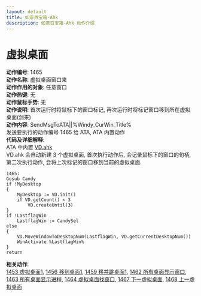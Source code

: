 ```yaml
---
layout: default
title: 如意百宝箱-Ahk
description: 如意百宝箱-Ahk 动作介绍
---
```

<link rel="stylesheet" href="../actions/css/atom-one-light.min.css">
<script src="../actions/js/highlight.min.js"></script>
<script>hljs.highlightAll();</script>

# [](#header-2) 虚拟桌面
**动作编号**: 1465  
**动作名称**: 虚拟桌面窗口来  
**动作作用的对象**: 任意窗口  
**动作热键**: 无  
**动作鼠标手势**: 无  
**动作说明**: 首次运行时将鼠标下的窗口标记, 再次运行时将标记窗口移到所在虚拟桌面(剑来)  
**动作内容**: SendMsgToATA||%Windy_CurWin_Title%  
发送要执行的动作编号 1465 给 ATA, ATA 内置动作  
**代码及详细解释**:  
ATA 中内置 [VD.ahk](https://github.com/FuPeiJiang/VD.ahk)  
VD.ahk 会自动新建 3 个虚拟桌面, 首次执行动作后, 会记录鼠标下的窗口的句柄, 第二次执行动作, 会将上次标记的窗口移到当前的虚拟桌面.     
```Autohotkey
1465:
Gosub Candy
if !MyDesktop
{
	MyDesktop := VD.init()
	if VD.getCount() < 3
		VD.createUntil(3)
}
if !LastflagWin
	LastflagWin := CandySel
else
{
	VD.MoveWindowToDesktopNum(LastflagWin, VD.getCurrentDesktopNum())
	WinActivate %LastflagWin%
}
return
```
**相关动作**:  
[1453 虚拟桌面1](1453.md), [1456 移到桌面1](1456.md), [1459 移并跳桌面1](1459.md), [1462 所有桌面显示窗口](1462.md), [1463 所有桌面显示进程](1463.md), [1464 虚拟桌面找窗口](1464.md), [1467 下一虚拟桌面](1467.md), [1468 上一虚拟桌面](1468.md)